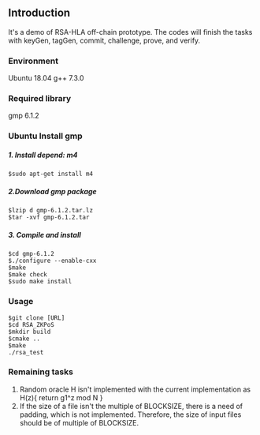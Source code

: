 ## Introduction
It's a demo of RSA-HLA off-chain prototype. The codes will finish the tasks with keyGen, tagGen, commit, challenge, prove, and verify.

### Environment
Ubuntu 18.04
g++ 7.3.0

### Required library
gmp 6.1.2

### Ubuntu Install gmp
##### 1. Install depend: m4
```
$sudo apt-get install m4
```

##### 2.Download gmp package
```
$lzip d gmp-6.1.2.tar.lz
$tar -xvf gmp-6.1.2.tar
```
##### 3. Compile and install
```
$cd gmp-6.1.2
$./configure --enable-cxx
$make
$make check
$sudo make install
```

### Usage
```
$git clone [URL]
$cd RSA_ZKPoS
$mkdir build
$cmake ..
$make
./rsa_test
```

### Remaining tasks
1. Random oracle H isn't implemented with the current implementation as H(z){ return g1^z mod N }
2. If the size of a file isn't the multiple of BLOCKSIZE, there is a need of padding, which is not implemented.
Therefore, the size of input files should be of multiple of BLOCKSIZE.